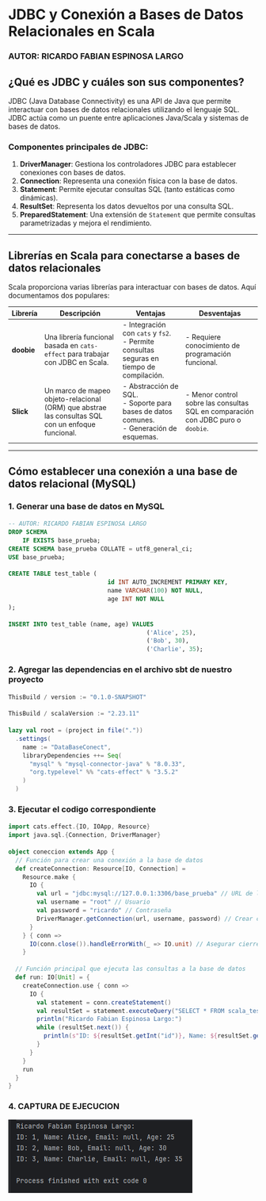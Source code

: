 # **JDBC y Conexión a Bases de Datos Relacionales en Scala**
### AUTOR: RICARDO FABIAN ESPINOSA LARGO

## **¿Qué es JDBC y cuáles son sus componentes?**
JDBC (Java Database Connectivity) es una API de Java que permite interactuar con bases de datos relacionales utilizando el lenguaje SQL. JDBC actúa como un puente entre aplicaciones Java/Scala y sistemas de bases de datos.

### **Componentes principales de JDBC:**
1. **DriverManager**: Gestiona los controladores JDBC para establecer conexiones con bases de datos.
2. **Connection**: Representa una conexión física con la base de datos.
3. **Statement**: Permite ejecutar consultas SQL (tanto estáticas como dinámicas).
4. **ResultSet**: Representa los datos devueltos por una consulta SQL.
5. **PreparedStatement**: Una extensión de `Statement` que permite consultas parametrizadas y mejora el rendimiento.

---

## **Librerías en Scala para conectarse a bases de datos relacionales**

Scala proporciona varias librerías para interactuar con bases de datos. Aquí documentamos dos populares:

| **Librería**       | **Descripción**                                                                                     | **Ventajas**                                                                                      | **Desventajas**                                                                                     |
|---------------------|-----------------------------------------------------------------------------------------------------|---------------------------------------------------------------------------------------------------|-----------------------------------------------------------------------------------------------------|
| **doobie**          | Una librería funcional basada en `cats-effect` para trabajar con JDBC en Scala.                     | - Integración con `cats` y `fs2`. <br> - Permite consultas seguras en tiempo de compilación.       | - Requiere conocimiento de programación funcional.                                                  |
| **Slick**           | Un marco de mapeo objeto-relacional (ORM) que abstrae las consultas SQL con un enfoque funcional.   | - Abstracción de SQL. <br> - Soporte para bases de datos comunes. <br> - Generación de esquemas.  | - Menor control sobre las consultas SQL en comparación con JDBC puro o `doobie`.                    |

---

## **Cómo establecer una conexión a una base de datos relacional (MySQL)**

### **1. Generar una base de datos en MySQL**

```sql
-- AUTOR: RICARDO FABIAN ESPINOSA LARGO
DROP SCHEMA
    IF EXISTS base_prueba;
CREATE SCHEMA base_prueba COLLATE = utf8_general_ci;
USE base_prueba;

CREATE TABLE test_table (
                            id INT AUTO_INCREMENT PRIMARY KEY,
                            name VARCHAR(100) NOT NULL,
                            age INT NOT NULL
);

INSERT INTO test_table (name, age) VALUES
                                       ('Alice', 25),
                                       ('Bob', 30),
                                       ('Charlie', 35);
```
### **2. Agregar las dependencias en el archivo sbt de nuestro proyecto**
```scala
ThisBuild / version := "0.1.0-SNAPSHOT"

ThisBuild / scalaVersion := "2.23.11"

lazy val root = (project in file("."))
  .settings(
    name := "DataBaseConect",
    libraryDependencies ++= Seq(
      "mysql" % "mysql-connector-java" % "8.0.33",
      "org.typelevel" %% "cats-effect" % "3.5.2"
    )
  )
```
### **3. Ejecutar el codigo correspondiente**
```scala
import cats.effect.{IO, IOApp, Resource}
import java.sql.{Connection, DriverManager}

object coneccion extends App {
  // Función para crear una conexión a la base de datos
  def createConnection: Resource[IO, Connection] =
    Resource.make {
      IO {
        val url = "jdbc:mysql://127.0.0.1:3306/base_prueba" // URL de la base de datos
        val username = "root" // Usuario
        val password = "ricardo" // Contraseña
        DriverManager.getConnection(url, username, password) // Crear conexión
      }
    } { conn =>
      IO(conn.close()).handleErrorWith(_ => IO.unit) // Asegurar cierre seguro de la conexión
    }

  // Función principal que ejecuta las consultas a la base de datos
  def run: IO[Unit] = {
    createConnection.use { conn =>
      IO {
        val statement = conn.createStatement()
        val resultSet = statement.executeQuery("SELECT * FROM scala_test.users") // Consulta
        println("Ricardo Fabian Espinosa Largo:")
        while (resultSet.next()) {
          println(s"ID: ${resultSet.getInt("id")}, Name: ${resultSet.getString("name")}, Email: ${resultSet.getString("email")}, Age: ${resultSet.getInt("age")}")
        }
      }
    }
    run
  }
}
```

### **4. CAPTURA DE EJECUCION**
<img src="capturas/consola.png">
